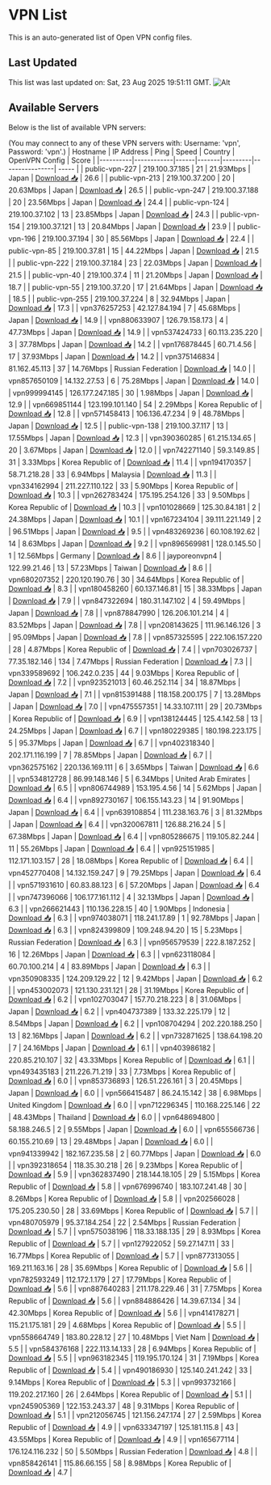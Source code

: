 # VPN List

This is an auto-generated list of Open VPN config files.

## Last Updated

This list was last updated on: Sat, 23 Aug 2025 19:51:11 GMT.
![Alt](https://repobeats.axiom.co/api/embed/186b98318ef1479477931607c1ad7d823f12451f.svg "Repobeats analytics image")

## Available Servers

Below is the list of available VPN servers:

(You may connect to any of these VPN servers with: Username: 'vpn', Password: 'vpn'.)
| Hostname | IP Address | Ping | Speed | Country | OpenVPN Config | Score |
|----------|------------|------|-------|---------|----------------| ----- |
| public-vpn-227 | 219.100.37.185 | 21 | 21.93Mbps | Japan | [Download 📥](./configs/server_0_JP.ovpn) | 26.6 |
| public-vpn-213 | 219.100.37.200 | 20 | 20.63Mbps | Japan | [Download 📥](./configs/server_1_JP.ovpn) | 26.5 |
| public-vpn-247 | 219.100.37.188 | 20 | 23.56Mbps | Japan | [Download 📥](./configs/server_2_JP.ovpn) | 24.4 |
| public-vpn-124 | 219.100.37.102 | 13 | 23.85Mbps | Japan | [Download 📥](./configs/server_3_JP.ovpn) | 24.3 |
| public-vpn-154 | 219.100.37.121 | 13 | 20.84Mbps | Japan | [Download 📥](./configs/server_4_JP.ovpn) | 23.9 |
| public-vpn-196 | 219.100.37.194 | 30 | 85.56Mbps | Japan | [Download 📥](./configs/server_5_JP.ovpn) | 22.4 |
| public-vpn-85 | 219.100.37.81 | 15 | 44.22Mbps | Japan | [Download 📥](./configs/server_6_JP.ovpn) | 21.5 |
| public-vpn-222 | 219.100.37.184 | 23 | 22.03Mbps | Japan | [Download 📥](./configs/server_7_JP.ovpn) | 21.5 |
| public-vpn-40 | 219.100.37.4 | 11 | 21.20Mbps | Japan | [Download 📥](./configs/server_8_JP.ovpn) | 18.7 |
| public-vpn-55 | 219.100.37.20 | 17 | 21.64Mbps | Japan | [Download 📥](./configs/server_9_JP.ovpn) | 18.5 |
| public-vpn-255 | 219.100.37.224 | 8 | 32.94Mbps | Japan | [Download 📥](./configs/server_10_JP.ovpn) | 17.3 |
| vpn376257253 | 42.127.84.194 | 7 | 45.68Mbps | Japan | [Download 📥](./configs/server_11_JP.ovpn) | 14.9 |
| vpn880633907 | 126.79.158.173 | 4 | 47.73Mbps | Japan | [Download 📥](./configs/server_12_JP.ovpn) | 14.9 |
| vpn537424733 | 60.113.235.220 | 3 | 37.78Mbps | Japan | [Download 📥](./configs/server_13_JP.ovpn) | 14.2 |
| vpn176878445 | 60.71.4.56 | 17 | 37.93Mbps | Japan | [Download 📥](./configs/server_14_JP.ovpn) | 14.2 |
| vpn375146834 | 81.162.45.113 | 37 | 14.76Mbps | Russian Federation | [Download 📥](./configs/server_15_RU.ovpn) | 14.0 |
| vpn857650109 | 14.132.27.53 | 6 | 75.28Mbps | Japan | [Download 📥](./configs/server_16_JP.ovpn) | 14.0 |
| vpn999994145 | 126.177.247.185 | 30 | 1.98Mbps | Japan | [Download 📥](./configs/server_17_JP.ovpn) | 12.9 |
| vpn669851144 | 123.199.101.140 | 54 | 2.29Mbps | Korea Republic of | [Download 📥](./configs/server_18_KR.ovpn) | 12.8 |
| vpn571458413 | 106.136.47.234 | 9 | 48.78Mbps | Japan | [Download 📥](./configs/server_19_JP.ovpn) | 12.5 |
| public-vpn-138 | 219.100.37.117 | 13 | 17.55Mbps | Japan | [Download 📥](./configs/server_20_JP.ovpn) | 12.3 |
| vpn390360285 | 61.215.134.65 | 20 | 3.67Mbps | Japan | [Download 📥](./configs/server_21_JP.ovpn) | 12.0 |
| vpn742271140 | 59.3.149.85 | 31 | 3.33Mbps | Korea Republic of | [Download 📥](./configs/server_22_KR.ovpn) | 11.4 |
| vpn194170357 | 58.71.218.28 | 33 | 6.94Mbps | Malaysia | [Download 📥](./configs/server_23_MY.ovpn) | 11.3 |
| vpn334162994 | 211.227.110.122 | 33 | 5.90Mbps | Korea Republic of | [Download 📥](./configs/server_24_KR.ovpn) | 10.3 |
| vpn262783424 | 175.195.254.126 | 33 | 9.50Mbps | Korea Republic of | [Download 📥](./configs/server_25_KR.ovpn) | 10.3 |
| vpn101028669 | 125.30.84.181 | 2 | 24.38Mbps | Japan | [Download 📥](./configs/server_26_JP.ovpn) | 10.1 |
| vpn167234104 | 39.111.221.149 | 2 | 96.51Mbps | Japan | [Download 📥](./configs/server_27_JP.ovpn) | 9.5 |
| vpn483269236 | 60.108.192.62 | 14 | 8.63Mbps | Japan | [Download 📥](./configs/server_28_JP.ovpn) | 9.2 |
| vpn896569981 | 128.0.145.50 | 1 | 12.56Mbps | Germany | [Download 📥](./configs/server_29_DE.ovpn) | 8.6 |
| jayporeonvpn4 | 122.99.21.46 | 13 | 57.23Mbps | Taiwan | [Download 📥](./configs/server_30_TW.ovpn) | 8.6 |
| vpn680207352 | 220.120.190.76 | 30 | 34.64Mbps | Korea Republic of | [Download 📥](./configs/server_31_KR.ovpn) | 8.3 |
| vpn180458260 | 60.137.146.81 | 15 | 38.33Mbps | Japan | [Download 📥](./configs/server_32_JP.ovpn) | 7.9 |
| vpn847322694 | 180.31.147.102 | 4 | 59.49Mbps | Japan | [Download 📥](./configs/server_33_JP.ovpn) | 7.8 |
| vpn878847990 | 126.206.101.214 | 4 | 83.52Mbps | Japan | [Download 📥](./configs/server_34_JP.ovpn) | 7.8 |
| vpn208143625 | 111.96.146.126 | 3 | 95.09Mbps | Japan | [Download 📥](./configs/server_35_JP.ovpn) | 7.8 |
| vpn857325595 | 222.106.157.220 | 28 | 4.87Mbps | Korea Republic of | [Download 📥](./configs/server_36_KR.ovpn) | 7.4 |
| vpn703026737 | 77.35.182.146 | 134 | 7.47Mbps | Russian Federation | [Download 📥](./configs/server_37_RU.ovpn) | 7.3 |
| vpn339589692 | 106.242.0.235 | 44 | 9.03Mbps | Korea Republic of | [Download 📥](./configs/server_38_KR.ovpn) | 7.2 |
| vpn923521013 | 60.46.252.114 | 34 | 18.87Mbps | Japan | [Download 📥](./configs/server_39_JP.ovpn) | 7.1 |
| vpn815391488 | 118.158.200.175 | 7 | 13.28Mbps | Japan | [Download 📥](./configs/server_40_JP.ovpn) | 7.0 |
| vpn475557351 | 14.33.107.111 | 29 | 20.73Mbps | Korea Republic of | [Download 📥](./configs/server_41_KR.ovpn) | 6.9 |
| vpn138124445 | 125.4.142.58 | 13 | 24.25Mbps | Japan | [Download 📥](./configs/server_42_JP.ovpn) | 6.7 |
| vpn180229385 | 180.198.223.175 | 5 | 95.37Mbps | Japan | [Download 📥](./configs/server_43_JP.ovpn) | 6.7 |
| vpn402318340 | 202.171.116.199 | 7 | 78.85Mbps | Japan | [Download 📥](./configs/server_44_JP.ovpn) | 6.7 |
| vpn362575162 | 220.136.169.111 | 6 | 3.65Mbps | Taiwan | [Download 📥](./configs/server_45_TW.ovpn) | 6.6 |
| vpn534812728 | 86.99.148.146 | 5 | 6.34Mbps | United Arab Emirates | [Download 📥](./configs/server_46_AE.ovpn) | 6.5 |
| vpn806744989 | 153.195.4.56 | 14 | 5.62Mbps | Japan | [Download 📥](./configs/server_47_JP.ovpn) | 6.4 |
| vpn892730167 | 106.155.143.23 | 14 | 91.90Mbps | Japan | [Download 📥](./configs/server_48_JP.ovpn) | 6.4 |
| vpn639108854 | 111.238.163.76 | 3 | 81.32Mbps | Japan | [Download 📥](./configs/server_49_JP.ovpn) | 6.4 |
| vpn320067811 | 126.88.216.24 | 5 | 67.38Mbps | Japan | [Download 📥](./configs/server_50_JP.ovpn) | 6.4 |
| vpn805286675 | 119.105.82.244 | 11 | 55.26Mbps | Japan | [Download 📥](./configs/server_51_JP.ovpn) | 6.4 |
| vpn925151985 | 112.171.103.157 | 28 | 18.08Mbps | Korea Republic of | [Download 📥](./configs/server_52_KR.ovpn) | 6.4 |
| vpn452770408 | 14.132.159.247 | 9 | 79.25Mbps | Japan | [Download 📥](./configs/server_53_JP.ovpn) | 6.4 |
| vpn571931610 | 60.83.88.123 | 6 | 57.20Mbps | Japan | [Download 📥](./configs/server_54_JP.ovpn) | 6.4 |
| vpn747396066 | 106.177.161.112 | 4 | 32.13Mbps | Japan | [Download 📥](./configs/server_55_JP.ovpn) | 6.3 |
| vpn266621443 | 110.136.228.15 | 40 | 1.90Mbps | Indonesia | [Download 📥](./configs/server_56_ID.ovpn) | 6.3 |
| vpn974038071 | 118.241.17.89 | 1 | 92.78Mbps | Japan | [Download 📥](./configs/server_57_JP.ovpn) | 6.3 |
| vpn824399809 | 109.248.94.20 | 15 | 5.23Mbps | Russian Federation | [Download 📥](./configs/server_58_RU.ovpn) | 6.3 |
| vpn956579539 | 222.8.187.252 | 16 | 12.26Mbps | Japan | [Download 📥](./configs/server_59_JP.ovpn) | 6.3 |
| vpn623118084 | 60.70.100.214 | 4 | 83.89Mbps | Japan | [Download 📥](./configs/server_60_JP.ovpn) | 6.3 |
| vpn350908335 | 124.209.129.22 | 12 | 9.42Mbps | Japan | [Download 📥](./configs/server_61_JP.ovpn) | 6.2 |
| vpn453002073 | 121.130.231.121 | 28 | 31.19Mbps | Korea Republic of | [Download 📥](./configs/server_62_KR.ovpn) | 6.2 |
| vpn102703047 | 157.70.218.223 | 8 | 31.06Mbps | Japan | [Download 📥](./configs/server_63_JP.ovpn) | 6.2 |
| vpn404737389 | 133.32.225.179 | 12 | 8.54Mbps | Japan | [Download 📥](./configs/server_64_JP.ovpn) | 6.2 |
| vpn108704294 | 202.220.188.250 | 13 | 82.16Mbps | Japan | [Download 📥](./configs/server_65_JP.ovpn) | 6.2 |
| vpn732871625 | 138.64.198.20 | 7 | 24.16Mbps | Japan | [Download 📥](./configs/server_66_JP.ovpn) | 6.1 |
| vpn403986182 | 220.85.210.107 | 32 | 43.33Mbps | Korea Republic of | [Download 📥](./configs/server_67_KR.ovpn) | 6.1 |
| vpn493435183 | 211.226.71.219 | 33 | 7.73Mbps | Korea Republic of | [Download 📥](./configs/server_68_KR.ovpn) | 6.0 |
| vpn853736893 | 126.51.226.161 | 3 | 20.45Mbps | Japan | [Download 📥](./configs/server_69_JP.ovpn) | 6.0 |
| vpn566415487 | 86.24.15.142 | 38 | 6.98Mbps | United Kingdom | [Download 📥](./configs/server_70_GB.ovpn) | 6.0 |
| vpn712296345 | 110.168.225.146 | 22 | 48.43Mbps | Thailand | [Download 📥](./configs/server_71_TH.ovpn) | 6.0 |
| vpn648694800 | 58.188.246.5 | 2 | 9.55Mbps | Japan | [Download 📥](./configs/server_72_JP.ovpn) | 6.0 |
| vpn655566736 | 60.155.210.69 | 13 | 29.48Mbps | Japan | [Download 📥](./configs/server_73_JP.ovpn) | 6.0 |
| vpn941339942 | 182.167.235.58 | 2 | 60.77Mbps | Japan | [Download 📥](./configs/server_74_JP.ovpn) | 6.0 |
| vpn392318654 | 118.35.30.218 | 26 | 9.23Mbps | Korea Republic of | [Download 📥](./configs/server_75_KR.ovpn) | 5.9 |
| vpn362837490 | 218.144.18.105 | 29 | 5.15Mbps | Korea Republic of | [Download 📥](./configs/server_76_KR.ovpn) | 5.8 |
| vpn676996740 | 183.107.241.48 | 30 | 8.26Mbps | Korea Republic of | [Download 📥](./configs/server_77_KR.ovpn) | 5.8 |
| vpn202566028 | 175.205.230.50 | 28 | 33.69Mbps | Korea Republic of | [Download 📥](./configs/server_78_KR.ovpn) | 5.7 |
| vpn480705979 | 95.37.184.254 | 22 | 2.54Mbps | Russian Federation | [Download 📥](./configs/server_79_RU.ovpn) | 5.7 |
| vpn575038196 | 118.33.188.135 | 29 | 8.93Mbps | Korea Republic of | [Download 📥](./configs/server_80_KR.ovpn) | 5.7 |
| vpn127922052 | 59.27.147.11 | 33 | 16.77Mbps | Korea Republic of | [Download 📥](./configs/server_81_KR.ovpn) | 5.7 |
| vpn877313055 | 169.211.163.16 | 28 | 35.69Mbps | Korea Republic of | [Download 📥](./configs/server_82_KR.ovpn) | 5.6 |
| vpn782593249 | 112.172.1.179 | 27 | 17.79Mbps | Korea Republic of | [Download 📥](./configs/server_83_KR.ovpn) | 5.6 |
| vpn887640283 | 211.178.229.46 | 31 | 7.75Mbps | Korea Republic of | [Download 📥](./configs/server_84_KR.ovpn) | 5.6 |
| vpn884886426 | 14.39.67.134 | 34 | 42.30Mbps | Korea Republic of | [Download 📥](./configs/server_85_KR.ovpn) | 5.6 |
| vpn414178271 | 115.21.175.181 | 29 | 4.68Mbps | Korea Republic of | [Download 📥](./configs/server_86_KR.ovpn) | 5.5 |
| vpn558664749 | 183.80.228.12 | 27 | 10.48Mbps | Viet Nam | [Download 📥](./configs/server_87_VN.ovpn) | 5.5 |
| vpn584376168 | 222.113.14.133 | 28 | 6.94Mbps | Korea Republic of | [Download 📥](./configs/server_88_KR.ovpn) | 5.5 |
| vpn963182345 | 119.195.170.124 | 31 | 7.19Mbps | Korea Republic of | [Download 📥](./configs/server_89_KR.ovpn) | 5.4 |
| vpn490186930 | 125.140.241.242 | 33 | 9.14Mbps | Korea Republic of | [Download 📥](./configs/server_90_KR.ovpn) | 5.3 |
| vpn993732166 | 119.202.217.160 | 26 | 2.64Mbps | Korea Republic of | [Download 📥](./configs/server_91_KR.ovpn) | 5.1 |
| vpn245905369 | 122.153.243.37 | 48 | 9.31Mbps | Korea Republic of | [Download 📥](./configs/server_92_KR.ovpn) | 5.1 |
| vpn212056745 | 121.156.247.174 | 27 | 2.59Mbps | Korea Republic of | [Download 📥](./configs/server_93_KR.ovpn) | 4.9 |
| vpn633347197 | 125.181.115.8 | 43 | 43.55Mbps | Korea Republic of | [Download 📥](./configs/server_94_KR.ovpn) | 4.9 |
| vpn165677114 | 176.124.116.232 | 50 | 5.50Mbps | Russian Federation | [Download 📥](./configs/server_95_RU.ovpn) | 4.8 |
| vpn858426141 | 115.86.66.155 | 58 | 8.98Mbps | Korea Republic of | [Download 📥](./configs/server_96_KR.ovpn) | 4.7 |
